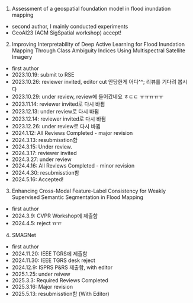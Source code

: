1. Assessment of a geospatial foundation model in flood inundation mapping
  - second author, I mainly conducted experiments
  - GeoAI23 (ACM SigSpatial workshop) accept!

2. Improving Interpretability of Deep Active Learning for Flood Inundation Mapping Through Class Ambiguity Indices Using Multispectral Satellite Imagery
  - first author
  - 2023.10.19: submit to RSE
  - 2023.10.26: reviewer invited, editor cut 안당한게 어디^^; 리뷰를 기다려 봅시다
  - 2023.10.29: under review, review에 들어갔네요 ㅎㄷㄷ ㅠㅠㅠㅠㅠ
  - 2023.11.14: reviewer invited로 다시 바뀜
  - 2023.12.13: under review로 다시 바뀜
  - 2023.12.14: reviewer invited로 다시 바뀜
  - 2023.12.26: under review로 다시 바뀜
  - 2024.1.12: All Reviews Completed - major revision
  - 2024.3.13: resubmisstion함
  - 2024.3.15: Under review.
  - 2024.3.17: reviewer invited
  - 2024.3.27: under review
  - 2024.4.16: All Reviews Completed - minor revision
  - 2024.4.30: resubmisstion함
  - 2024.5.16: Accepted!
       
3. Enhancing Cross-Modal Feature-Label Consistency for Weakly Supervised Semantic Segmentation in Flood Mapping
  - first author
  - 2024.3.9: CVPR Workshop에 제출함
  - 2024.4.5: reject ㅠㅠ

4. SMAGNet
  - first author
  - 2024.11.20: IEEE TGRS에 제출함
  - 2024.11.30: IEEE TGRS desk reject
  - 2024.12.9: ISPRS P&RS 제출함, with editor
  - 2025.1.25: under reivew
  - 2025.3.3: Required Reviews Completed
  - 2025.3.16: Major revision
  - 2025.5.13: resubmisstion함 (With Editor)
